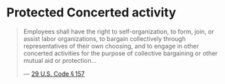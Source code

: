 # Protected Concerted activity

> Employees shall have the right to self-organization, to form, join, or assist labor organizations, to bargain collectively through representatives of their own choosing, and to engage in other concerted activities for the purpose of collective bargaining or other mutual aid or protection...
>
> ― [29 U.S. Code § 157](https://www.law.cornell.edu/uscode/text/29/157)
